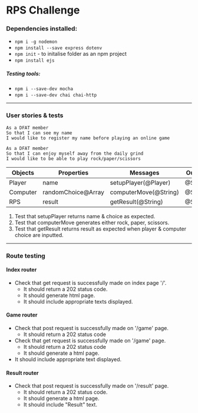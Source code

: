 # RPS Challenge

### Dependencies installed:
- `npm i -g nodemon`
- `npm install --save express dotenv`
- `npm init` - to initalise folder as an npm project
- `npm install ejs`
##### Testing tools:
- `npm i --save-dev mocha`
- `npm i --save-dev chai chai-http`
---
### User stories & tests
```
As a DFAT member
So that I can see my name
I would like to register my name before playing an online game

As a DFAT member
So that I can enjoy myself away from the daily grind
I would like to be able to play rock/paper/scissors
```
| Objects  | Properties         | Messages              | Output  |
| -------- | ------------------ | --------------------- | ------- |
| Player   | name               | setupPlayer(@Player)  | @String |
| Computer | randomChoice@Array | computerMove(@String) | @String |
| RPS      | result             | getResult(@String)    | @String |

1. Test that setupPlayer returns name & choice as expected.
2. Test that computerMove generates either rock, paper, scissors.
3. Test that getResult returns result as expected when player & computer choice are inputted.
---
### Route testing

#### Index router
- Check that get request is successfully made on index page '/'.
  - It should return a 202 status code.
  - It should generate html page.
  - It should include appropriate texts displayed.

#### Game router
- Check that post request is successfully made on '/game' page.
  - It should return a 202 status code
- Check that get request is successfully made on '/game' page.
  - It should return a 202 status code
  - It should generate a html page.
- It should include appropriate text displayed.

#### Result router
- Check that post request is successfully made on '/result' page.
  - It should return a 202 status code.
  - It should generate a html page.
  - It should include "Result" text.